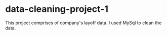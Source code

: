 # data-cleaning-project-1

This project comprises of company's layoff data. I used MySql to clean the data.
